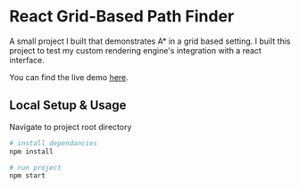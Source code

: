 # React Grid-Based Path Finder

A small project I built that demonstrates A* in a grid based setting.
I built this project to test my custom rendering engine's integration with 
a react interface. 

You can find the live demo [here](http://br-zhou.github.io/path-finder-react).
## Local Setup & Usage
Navigate to project root directory
```bash
# install dependancies
npm install 

# run project
npm start 
```